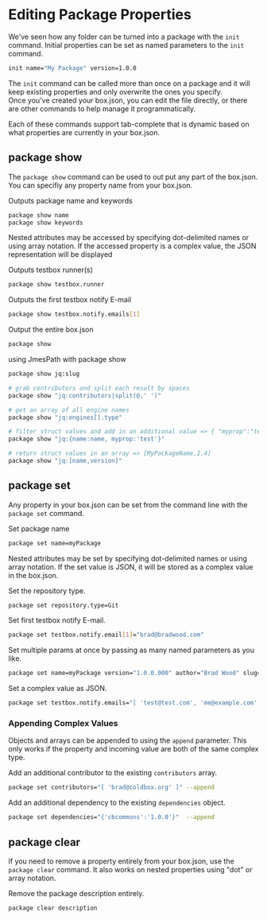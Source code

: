 # Editing Package Properties

We've seen how any folder can be turned into a package with the `init` command. Initial properties can be set as named parameters to the `init` command.

```bash
init name="My Package" version=1.0.0
```

The `init` command can be called more than once on a package and it will keep existing properties and only overwrite the ones you specify.\
Once you've created your box.json, you can edit the file directly, or there are other commands to help manage it programmatically.

Each of these commands support tab-complete that is dynamic based on what properties are currently in your box.json.

## package show

The `package show` command can be used to out put any part of the box.json. You can specifiy any property name from your box.json.

Outputs package name and keywords

```bash
package show name
package show keywords
```

Nested attributes may be accessed by specifying dot-delimited names or using array notation. If the accessed property is a complex value, the JSON representation will be displayed

Outputs testbox runner(s)

```bash
package show testbox.runner
```

Outputs the first testbox notify E-mail

```bash
package show testbox.notify.emails[1]
```

Output the entire box.json

```bash
package show
```

using JmesPath with package show

```bash
package show jq:slug

# grab contributors and split each result by spaces
package show "jq:contributors|split(@,' ')" 

# get an array of all engine names
package show "jq:engines[].type"

# filter struct values and add in an additional value => { "myprop":"test", "name":"MyPackageName" }
package show "jq:{name:name, myprop:'test'}"

# return struct values in an array => [MyPackageName,2.4]
package show "jq:[name,version]"
```

## package set

Any property in your box.json can be set from the command line with the `package set` command.

Set package name

```bash
package set name=myPackage
```

Nested attributes may be set by specifying dot-delimited names or using array notation. If the set value is JSON, it will be stored as a complex value in the box.json.

Set the repository type.

```bash
package set repository.type=Git
```

Set first testbox notify E-mail.

```bash
package set testbox.notify.email[1]="brad@bradwood.com"
```

Set multiple params at once by passing as many named parameters as you like.

```bash
package set name=myPackage version="1.0.0.000" author="Brad Wood" slug="foo"
```

Set a complex value as JSON.

```bash
package set testbox.notify.emails="[ 'test@test.com', 'me@example.com' ]"
```

### Appending Complex Values

Objects and arrays can be appended to using the `append` parameter. This only works if the property and incoming value are both of the same complex type.

Add an additional contributor to the existing `contributors` array.

```bash
package set contributors="[ 'brad@coldbox.org' ]" --append
```

Add an additional dependency to the existing `dependencies` object.

```bash
package set dependencies="{'cbcommons':'1.0.0'}"  --append
```

## package clear

If you need to remove a property entirely from your box.json, use the `package clear` command. It also works on nested properties using "dot" or array notation.

Remove the package description entirely.

```bash
package clear description
```

